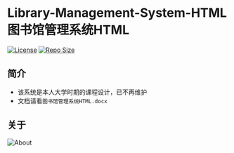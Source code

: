 # Library-Management-System-HTML 图书馆管理系统HTML

[![License](https://img.shields.io/github/license/ALI1416/Library-Management-System-HTML?label=License)](https://opensource.org/licenses/BSD-3-Clause)
[![Repo Size](https://img.shields.io/github/repo-size/ALI1416/Library-Management-System-HTML?label=Repo%20Size&color=success)](https://github.com/ALI1416/Library-Management-System-HTML/archive/refs/heads/master.zip)

## 简介

- 该系统是本人大学时期的课程设计，已不再维护
- 文档请看`图书馆管理系统HTML.docx`

## 关于

<picture>
  <source media="(prefers-color-scheme: dark)" srcset="https://www.404z.cn/images/about.dark.svg">
  <img alt="About" src="https://www.404z.cn/images/about.light.svg">
</picture>
